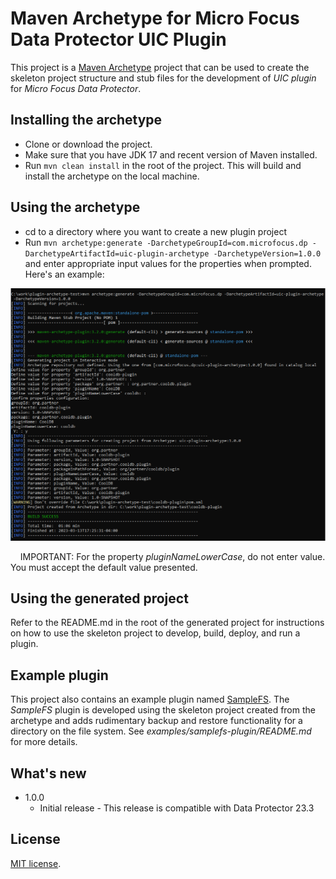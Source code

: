 # Maven Archetype for Micro Focus Data Protector UIC Plugin

This project is a [Maven Archetype](https://maven.apache.org/archetype/) project that can be used to create the
skeleton project structure and stub files for the development of *UIC plugin* for *Micro Focus Data Protector*. 

## Installing the archetype
* Clone or download the project.
* Make sure that you have JDK 17 and recent version of Maven installed.
* Run `mvn clean install` in the root of the project. This will build and install the archetype on the local machine.

## Using the archetype
* cd to a directory where you want to create a new plugin project
* Run `mvn archetype:generate -DarchetypeGroupId=com.microfocus.dp -DarchetypeArtifactId=uic-plugin-archetype -DarchetypeVersion=1.0.0` and enter appropriate input values for the properties when prompted. Here's an example:

![Screenshot](images/generate_project.png?raw=true)

&nbsp;&nbsp;&nbsp;&nbsp;IMPORTANT: For the property *pluginNameLowerCase*, do not enter value. You must accept the default value presented.

## Using the generated project
Refer to the README.md in the root of the generated project for instructions on how to use the skeleton project to develop, build, deploy, and run a plugin.

## Example plugin
This project also contains an example plugin named [SampleFS](https://github.com/MicroFocus/data-protector-uic-plugin-archetype/tree/main/examples/samplefs-plugin). The *SampleFS* plugin is developed using the skeleton project created from the archetype and adds rudimentary backup and restore functionality for a directory on the file system. See *examples/samplefs-plugin/README.md* for more details.

## What's new
- 1.0.0
    - Initial release - This release is compatible with Data Protector 23.3
    
## License
[MIT license](LICENSE).

